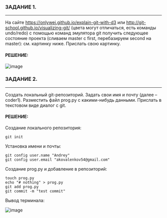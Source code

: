 ### ЗАДАНИЕ 1.

---

На сайте https://onlywei.github.io/explain-git-with-d3 или http://git-school.github.io/visualizing-git/ (цвета могут отличаться, есть команды undo/redo) с помощью команд эмулятора git получить следующее состояние проекта (сливаем master с first, перебазируем second на master): см. картинку ниже. Прислать свою картинку.

#### РЕШЕНИЕ: 

![image](https://github.com/user-attachments/assets/d7636a0c-2e25-42e6-9d36-f4508771a9b2)

### ЗАДАНИЕ 2. 

---

Создать локальный git-репозиторий. Задать свои имя и почту (далее – coder1). Разместить файл prog.py с какими-нибудь данными. Прислать в текстовом виде диалог с git.

#### РЕШЕНИЕ:

Создание локального репозитория:
~~~
git init
~~~
Установка имени и почты:
~~~
git config user.name "Andrey"
git config user.email "akovalenkov54@gmail.com"
~~~
Создание prog.py и добавление в репозиторий:
~~~
touch prog.py
echo "# nothing" > prog.py
git add prog.py
git commit -m "test commit"
~~~
Вывод терминала:

![image](https://github.com/user-attachments/assets/5eead624-f086-4a4e-a275-37bda1bf65c0)

